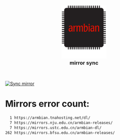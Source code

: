 <h3 align=center><a href="#build-tools"><img src="https://raw.githubusercontent.com/armbian/build/master/.github/armbian-logo.png" alt="Armbian logo" width="144"></a><br>mirror sync</h3>
<p align=right>&nbsp;</p>

[![Sync mirror](https://github.com/armbian/mirror/actions/workflows/mirror-sync.yml/badge.svg)](https://github.com/armbian/mirror/actions/workflows/mirror-sync.yml)
# Mirrors error count:
      1 https://armbian.tnahosting.net/dl/
      7 https://mirrors.nju.edu.cn/armbian-releases/
      7 https://mirrors.ustc.edu.cn/armbian-dl/
    262 https://mirrors.bfsu.edu.cn/armbian-releases/
